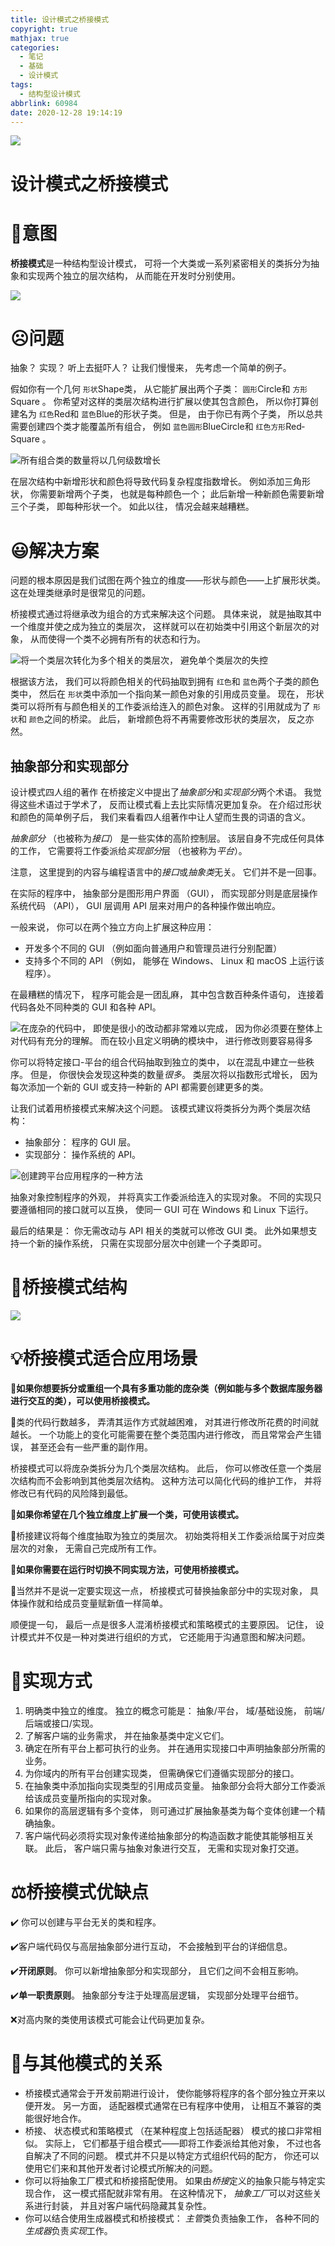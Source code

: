 ```yaml
---
title: 设计模式之桥接模式
copyright: true
mathjax: true
categories:
  - 笔记
  - 基础
  - 设计模式
tags:
  - 结构型设计模式
abbrlink: 60984
date: 2020-12-28 19:14:19
---
```


![](https://gitee.com/junpzx/blog-img/raw/master//img/20201228191816.png)

<!-- less -->

# 设计模式之桥接模式



# 💬意图

**桥接模式**是一种结构型设计模式， 可将一个大类或一系列紧密相关的类拆分为抽象和实现两个独立的层次结构， 从而能在开发时分别使用。

![](https://gitee.com/junpzx/blog-img/raw/master//img/20201228191816.png)



# ☹️问题

抽象？ 实现？ 听上去挺吓人？ 让我们慢慢来， 先考虑一个简单的例子。

假如你有一个几何 `形状`Shape类， 从它能扩展出两个子类：  `圆形`Circle和 `方形`Square 。 你希望对这样的类层次结构进行扩展以使其包含颜色， 所以你打算创建名为 `红色`Red和 `蓝色`Blue的形状子类。 但是， 由于你已有两个子类， 所以总共需要创建四个类才能覆盖所有组合， 例如 `蓝色圆形`Blue­Circle和 `红色方形`Red­Square 。

![所有组合类的数量将以几何级数增长](https://gitee.com/junpzx/blog-img/raw/master//img/20201228192451.png)

在层次结构中新增形状和颜色将导致代码复杂程度指数增长。 例如添加三角形状， 你需要新增两个子类， 也就是每种颜色一个； 此后新增一种新颜色需要新增三个子类， 即每种形状一个。 如此以往， 情况会越来越糟糕。



# 😃解决方案

问题的根本原因是我们试图在两个独立的维度——形状与颜色——上扩展形状类。 这在处理类继承时是很常见的问题。

桥接模式通过将继承改为组合的方式来解决这个问题。 具体来说， 就是抽取其中一个维度并使之成为独立的类层次， 这样就可以在初始类中引用这个新层次的对象， 从而使得一个类不必拥有所有的状态和行为。

![将一个类层次转化为多个相关的类层次， 避免单个类层次的失控](https://gitee.com/junpzx/blog-img/raw/master//img/20201228192521.png)

根据该方法， 我们可以将颜色相关的代码抽取到拥有 `红色`和 `蓝色`两个子类的颜色类中， 然后在 `形状`类中添加一个指向某一颜色对象的引用成员变量。 现在， 形状类可以将所有与颜色相关的工作委派给连入的颜色对象。 这样的引用就成为了 `形状`和 `颜色`之间的桥梁。 此后， 新增颜色将不再需要修改形状的类层次， 反之亦然。



## 抽象部分和实现部分

设计模式四人组的著作 在桥接定义中提出了*抽象部分*和*实现部分*两个术语。 我觉得这些术语过于学术了， 反而让模式看上去比实际情况更加复杂。 在介绍过形状和颜色的简单例子后， 我们来看看四人组著作中让人望而生畏的词语的含义。

*抽象部分* （也被称为*接口*） 是一些实体的高阶控制层。 该层自身不完成任何具体的工作， 它需要将工作委派给*实现部分*层 （也被称为*平台*）。

注意， 这里提到的内容与编程语言中的*接口*或*抽象类*无关。 它们并不是一回事。

在实际的程序中， 抽象部分是图形用户界面 （GUI）， 而实现部分则是底层操作系统代码 （API）， GUI 层调用 API 层来对用户的各种操作做出响应。

一般来说， 你可以在两个独立方向上扩展这种应用：

- 开发多个不同的 GUI （例如面向普通用户和管理员进行分别配置）
- 支持多个不同的 API （例如， 能够在 Windows、 Linux 和 macOS 上运行该程序）。

在最糟糕的情况下， 程序可能会是一团乱麻， 其中包含数百种条件语句， 连接着代码各处不同种类的 GUI 和各种 API。

![在庞杂的代码中， 即使是很小的改动都非常难以完成， 因为你必须要在整体上对代码有充分的理解。 而在较小且定义明确的模块中， 进行修改则要容易得多](https://gitee.com/junpzx/blog-img/raw/master//img/20201228192638.png)

你可以将特定接口-平台的组合代码抽取到独立的类中， 以在混乱中建立一些秩序。 但是， 你很快会发现这种类的数量*很多*。 类层次将以指数形式增长， 因为每次添加一个新的 GUI 或支持一种新的 API 都需要创建更多的类。

让我们试着用桥接模式来解决这个问题。 该模式建议将类拆分为两个类层次结构：

- 抽象部分： 程序的 GUI 层。
- 实现部分： 操作系统的 API。

![创建跨平台应用程序的一种方法](https://gitee.com/junpzx/blog-img/raw/master//img/20201228192654.png)

抽象对象控制程序的外观， 并将真实工作委派给连入的实现对象。 不同的实现只要遵循相同的接口就可以互换， 使同一 GUI 可在 Windows 和 Linux 下运行。

最后的结果是： 你无需改动与 API 相关的类就可以修改 GUI 类。 此外如果想支持一个新的操作系统， 只需在实现部分层次中创建一个子类即可。



# 🤔桥接模式结构

![](https://gitee.com/junpzx/blog-img/raw/master//img/20201228192739.png)







# 💡桥接模式适合应用场景

🧨**如果你想要拆分或重组一个具有多重功能的庞杂类（例如能与多个数据库服务器进行交互的类），可以使用桥接模式。**



🏮类的代码行数越多， 弄清其运作方式就越困难， 对其进行修改所花费的时间就越长。 一个功能上的变化可能需要在整个类范围内进行修改， 而且常常会产生错误， 甚至还会有一些严重的副作用。

桥接模式可以将庞杂类拆分为几个类层次结构。 此后， 你可以修改任意一个类层次结构而不会影响到其他类层次结构。 这种方法可以简化代码的维护工作， 并将修改已有代码的风险降到最低。



🧨**如果你希望在几个独立维度上扩展一个类，可使用该模式。**



🏮桥接建议将每个维度抽取为独立的类层次。 初始类将相关工作委派给属于对应类层次的对象， 无需自己完成所有工作。



🧨**如果你需要在运行时切换不同实现方法，可使用桥接模式。**



🏮当然并不是说一定要实现这一点， 桥接模式可替换抽象部分中的实现对象， 具体操作就和给成员变量赋新值一样简单。

顺便提一句， 最后一点是很多人混淆桥接模式和策略模式的主要原因。 记住， 设计模式并不仅是一种对类进行组织的方式， 它还能用于沟通意图和解决问题。



# 📔实现方式

1. 明确类中独立的维度。 独立的概念可能是： 抽象/平台， 域/基础设施， 前端/后端或接口/实现。
2. 了解客户端的业务需求， 并在抽象基类中定义它们。
3. 确定在所有平台上都可执行的业务。 并在通用实现接口中声明抽象部分所需的业务。
4. 为你域内的所有平台创建实现类， 但需确保它们遵循实现部分的接口。
5. 在抽象类中添加指向实现类型的引用成员变量。 抽象部分会将大部分工作委派给该成员变量所指向的实现对象。
6. 如果你的高层逻辑有多个变体， 则可通过扩展抽象基类为每个变体创建一个精确抽象。
7. 客户端代码必须将实现对象传递给抽象部分的构造函数才能使其能够相互关联。 此后， 客户端只需与抽象对象进行交互， 无需和实现对象打交道。



# ⚖️桥接模式优缺点

✔️ 你可以创建与平台无关的类和程序。

✔️客户端代码仅与高层抽象部分进行互动， 不会接触到平台的详细信息。

✔️**开闭原则**。 你可以新增抽象部分和实现部分， 且它们之间不会相互影响。

✔️**单一职责原则**。 抽象部分专注于处理高层逻辑， 实现部分处理平台细节。

❌对高内聚的类使用该模式可能会让代码更加复杂。



# 🔱与其他模式的关系

- 桥接模式通常会于开发前期进行设计， 使你能够将程序的各个部分独立开来以便开发。 另一方面， 适配器模式通常在已有程序中使用， 让相互不兼容的类能很好地合作。
- 桥接、 状态模式和策略模式 （在某种程度上包括适配器） 模式的接口非常相似。 实际上， 它们都基于组合模式——即将工作委派给其他对象， 不过也各自解决了不同的问题。 模式并不只是以特定方式组织代码的配方， 你还可以使用它们来和其他开发者讨论模式所解决的问题。
- 你可以将抽象工厂模式和桥接搭配使用。 如果由*桥接*定义的抽象只能与特定实现合作， 这一模式搭配就非常有用。 在这种情况下， *抽象工厂*可以对这些关系进行封装， 并且对客户端代码隐藏其复杂性。
- 你可以结合使用生成器模式和桥接模式： *主管*类负责抽象工作， 各种不同的*生成器*负责*实现*工作。